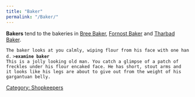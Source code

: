 ```yaml
---
title: "Baker"
permalink: "/Baker/"
---
```


**Bakers** tend to the bakeries in [Bree Baker](Bree_Baker "wikilink"),
[Fornost Baker](Fornost_Baker "wikilink") and [Tharbad
Baker](Tharbad_Baker "wikilink").

`The baker looks at you calmly, wiping flour from his face with one hand.`
`>`**`examine baker`**
`This is a jolly looking old man. You catch a glimpse of a patch of`
`freckles under his flour encaked face. He has short, stout arms and`
`it looks like his legs are about to give out from the weight of his`
`gargantuan belly.`

[Category: Shopkeepers](Category:_Shopkeepers "wikilink")